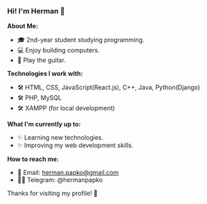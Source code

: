 ### Hi! I'm Herman 👋

**About Me:**
- 🎓 2nd-year student studying programming.
- 💻 Enjoy building computers.
- 🎸 Play the guitar.

**Technologies I work with:**
- 🛠️ HTML, CSS, JavaScript(React.js), C++, Java, Python(Django)
- 🛠️ PHP, MySQL
- 🛠️ XAMPP (for local development)

**What I'm currently up to:**
- ✨ Learning new technologies.
- ✨ Improving my web development skills.

**How to reach me:**
- 📧 Email: herman.papko@gmail.com
- 👨‍💻 Telegram: @hermanpapko

Thanks for visiting my profile! 🌟

